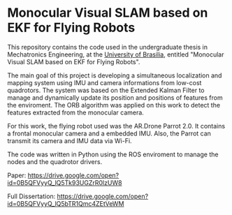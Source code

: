 # Monocular Visual SLAM based on EKF for Flying Robots

This repository contains the code used in the undergraduate thesis in Mechatronics Engineering, at the [University of Brasilia](http://www.unb.br), entitled "Monocular Visual SLAM based on EKF for Flying Robots".

The main goal of this project is developing a simultaneous localization and mapping system using IMU and camera informations from low-cost quadrotors. The system was based on the Extended Kalman Filter to manage and dynamically update its position and positions of features from the enviroment. The ORB algorithm was applied on this work to detect the features extracted from the monocular camera.

For this work, the flying robot used was the AR.Drone Parrot 2.0. It contains a frontal monocular camera and a embedded IMU. Also, the Parrot can transmit its camera and IMU data via Wi-Fi.

The code was written in Python using the ROS enviroment to manage the nodes and the quadrotor drivers.

Paper: https://drive.google.com/open?id=0B5QFVyyQ_lQ5Tk93UGZrR0lzUW8

Full Dissertation: https://drive.google.com/open?id=0B5QFVyyQ_lQ5bTR1Qmc4ZEtVeWM
